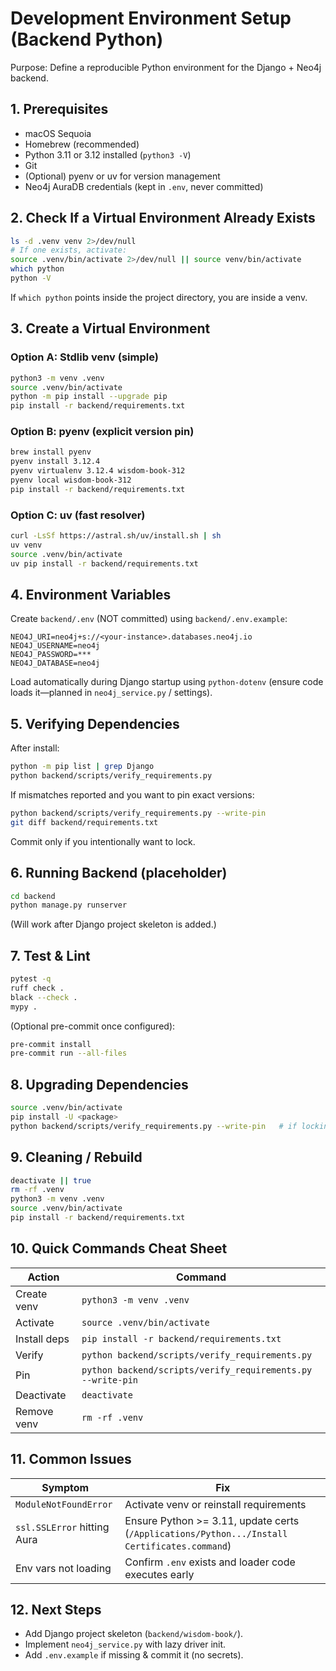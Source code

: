 # Development Environment Setup (Backend Python)

Purpose: Define a reproducible Python environment for the Django + Neo4j backend.

## 1. Prerequisites

- macOS Sequoia
- Homebrew (recommended)
- Python 3.11 or 3.12 installed (`python3 -V`)
- Git
- (Optional) pyenv or uv for version management
- Neo4j AuraDB credentials (kept in `.env`, never committed)

## 2. Check If a Virtual Environment Already Exists

```bash
ls -d .venv venv 2>/dev/null
# If one exists, activate:
source .venv/bin/activate 2>/dev/null || source venv/bin/activate
which python
python -V
```

If `which python` points inside the project directory, you are inside a venv.

## 3. Create a Virtual Environment

### Option A: Stdlib venv (simple)

```bash
python3 -m venv .venv
source .venv/bin/activate
python -m pip install --upgrade pip
pip install -r backend/requirements.txt
```

### Option B: pyenv (explicit version pin)

```bash
brew install pyenv
pyenv install 3.12.4
pyenv virtualenv 3.12.4 wisdom-book-312
pyenv local wisdom-book-312
pip install -r backend/requirements.txt
```

### Option C: uv (fast resolver)

```bash
curl -LsSf https://astral.sh/uv/install.sh | sh
uv venv
source .venv/bin/activate
uv pip install -r backend/requirements.txt
```

## 4. Environment Variables

Create `backend/.env` (NOT committed) using `backend/.env.example`:

```
NEO4J_URI=neo4j+s://<your-instance>.databases.neo4j.io
NEO4J_USERNAME=neo4j
NEO4J_PASSWORD=***
NEO4J_DATABASE=neo4j
```

Load automatically during Django startup using `python-dotenv` (ensure code loads it—planned in `neo4j_service.py` / settings).

## 5. Verifying Dependencies

After install:

```bash
python -m pip list | grep Django
python backend/scripts/verify_requirements.py
```

If mismatches reported and you want to pin exact versions:

```bash
python backend/scripts/verify_requirements.py --write-pin
git diff backend/requirements.txt
```

Commit only if you intentionally want to lock.

## 6. Running Backend (placeholder)

```bash
cd backend
python manage.py runserver
```

(Will work after Django project skeleton is added.)

## 7. Test & Lint

```bash
pytest -q
ruff check .
black --check .
mypy .
```

(Optional pre-commit once configured):

```bash
pre-commit install
pre-commit run --all-files
```

## 8. Upgrading Dependencies

```bash
source .venv/bin/activate
pip install -U <package>
python backend/scripts/verify_requirements.py --write-pin   # if locking
```

## 9. Cleaning / Rebuild

```bash
deactivate || true
rm -rf .venv
python3 -m venv .venv
source .venv/bin/activate
pip install -r backend/requirements.txt
```

## 10. Quick Commands Cheat Sheet

| Action | Command |
|--------|---------|
| Create venv | `python3 -m venv .venv` |
| Activate | `source .venv/bin/activate` |
| Install deps | `pip install -r backend/requirements.txt` |
| Verify | `python backend/scripts/verify_requirements.py` |
| Pin | `python backend/scripts/verify_requirements.py --write-pin` |
| Deactivate | `deactivate` |
| Remove venv | `rm -rf .venv` |

## 11. Common Issues

| Symptom | Fix |
|---------|-----|
| `ModuleNotFoundError` | Activate venv or reinstall requirements |
| `ssl.SSLError` hitting Aura | Ensure Python >= 3.11, update certs (`/Applications/Python.../Install Certificates.command`) |
| Env vars not loading | Confirm `.env` exists and loader code executes early |

## 12. Next Steps

- Add Django project skeleton (`backend/wisdom-book/`).
- Implement `neo4j_service.py` with lazy driver init.
- Add `.env.example` if missing & commit it (no secrets).
